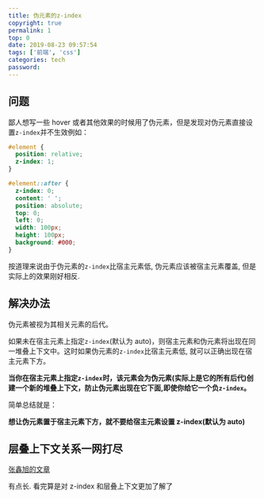 ```yaml
---
title: 伪元素的z-index
copyright: true
permalink: 1
top: 0
date: 2019-08-23 09:57:54
tags: ['前端', 'css']
categories: tech
password:
---
```


## 问题

鄙人想写一些 hover 或者其他效果的时候用了伪元素，但是发现对伪元素直接设置`z-index`并不生效例如：

```css
#element {
  position: relative;
  z-index: 1;
}

#element::after {
  z-index: 0;
  content: ' ';
  position: absolute;
  top: 0;
  left: 0;
  width: 100px;
  height: 100px;
  background: #000;
}
```

按道理来说由于伪元素的`z-index`比宿主元素低, 伪元素应该被宿主元素覆盖, 但是实际上的效果刚好相反.

<!--more-->

## 解决办法

伪元素被视为其相关元素的后代。

如果未在宿主元素上指定`z-index`(默认为 auto)，则宿主元素和伪元素将出现在同一堆叠上下文中。这时如果伪元素的`z-index`比宿主元素低, 就可以正确出现在宿主元素下方。

**当你在宿主元素上指定`z-index`时，该元素会为伪元素(实际上是它的所有后代)创建一个新的堆叠上下文，防止伪元素出现在它下面,即使你给它一个负`z-index`。**

简单总结就是：

**想让伪元素置于宿主元素下方，就不要给宿主元素设置 z-index(默认为 auto)**

## 层叠上下文关系一网打尽

[张鑫旭的文章](https://www.zhangxinxu.com/wordpress/2016/01/understand-css-stacking-context-order-z-index/)

有点长. 看完算是对 z-index 和层叠上下文更加了解了
